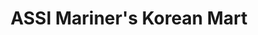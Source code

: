 ---
title: "ASSI Mariner's Korean Mart"
url: /manila/assi-mariners-korean-mart/
shop: convenience
---